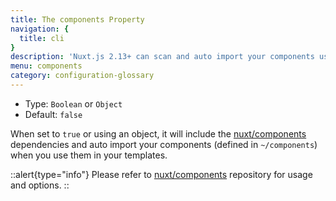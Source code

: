 ```yaml
---
title: The components Property
navigation: {
  title: cli
}
description: 'Nuxt.js 2.13+ can scan and auto import your components using @nuxt/components module'
menu: components
category: configuration-glossary
---
```


- Type: `Boolean` or `Object`
- Default: `false`

When set to `true` or using an object, it will include the [nuxt/components](https://github.com/nuxt/components) dependencies and auto import your components (defined in `~/components`) when you use them in your templates.

::alert{type="info"}
Please refer to [nuxt/components](https://github.com/nuxt/components) repository for usage and options.
::

